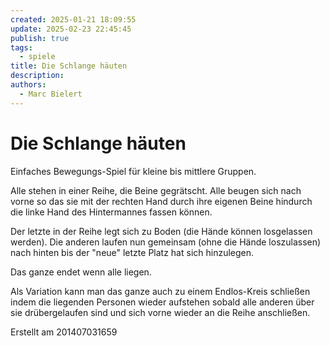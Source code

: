```yaml
---
created: 2025-01-21 18:09:55
update: 2025-02-23 22:45:45
publish: true
tags:
  - spiele
title: Die Schlange häuten
description: 
authors:
  - Marc Bielert
---
```


# Die Schlange häuten

Einfaches Bewegungs-Spiel für kleine bis mittlere Gruppen.

Alle stehen in einer Reihe, die Beine gegrätscht.
Alle beugen sich nach vorne so das sie mit der rechten Hand durch ihre eigenen Beine hindurch die linke Hand des Hintermannes fassen können.

Der letzte in der Reihe legt sich zu Boden (die Hände können losgelassen werden).
Die anderen laufen nun gemeinsam (ohne die Hände loszulassen) nach hinten bis der "neue" letzte Platz hat sich hinzulegen.

Das ganze endet  wenn alle liegen.

Als Variation kann man das ganze auch zu einem Endlos-Kreis schließen indem die liegenden Personen wieder aufstehen sobald alle anderen über sie drübergelaufen sind und sich vorne wieder an die Reihe anschließen.

Erstellt am    201407031659

